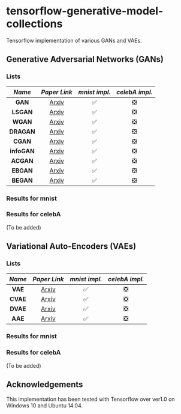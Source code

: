 # tensorflow-generative-model-collections
Tensorflow implementation of various GANs and VAEs.

## Generative Adversarial Networks (GANs)
### Lists

*Name* | *Paper Link* | *mnist impl.* | *celebA impl.* 
:---: | :---: | :---: | :---: 
**GAN** | [Arxiv](https://arxiv.org/abs/1406.2661) | :white_check_mark: | :negative_squared_cross_mark:
**LSGAN** | [Arxiv](https://arxiv.org/abs/1611.04076) | :white_check_mark: | :negative_squared_cross_mark:
**WGAN** | [Arxiv](https://arxiv.org/abs/1701.07875) | :white_check_mark: | :negative_squared_cross_mark:
**DRAGAN** | [Arxiv](https://arxiv.org/abs/1705.07215) | :white_check_mark: | :negative_squared_cross_mark:
**CGAN** | [Arxiv](https://arxiv.org/abs/1411.1784) | :white_check_mark: | :negative_squared_cross_mark:
**infoGAN** | [Arxiv](https://arxiv.org/abs/1606.03657) | :white_check_mark: | :negative_squared_cross_mark:
**ACGAN** | [Arxiv](https://arxiv.org/abs/1610.09585) | :white_check_mark: | :negative_squared_cross_mark:
**EBGAN** | [Arxiv](https://arxiv.org/abs/1609.03126) | :white_check_mark: | :negative_squared_cross_mark:
**BEGAN** | [Arxiv](https://arxiv.org/abs/1702.08431) | :white_check_mark: | :negative_squared_cross_mark:

### Results for mnist

### Results for celebA
(To be added)

## Variational Auto-Encoders (VAEs)

### Lists

*Name* | *Paper Link* | *mnist impl.* | *celebA impl.*
:---: | :---: | :---: | :---:
**VAE** | [Arxiv](https://arxiv.org/abs/1312.6114) | :white_check_mark: | :negative_squared_cross_mark:
**CVAE** | [Arxiv](https://arxiv.org/abs/1406.5298) | :white_check_mark: | :negative_squared_cross_mark:
**DVAE** | [Arxiv](https://arxiv.org/abs/1511.06406) | :white_check_mark: | :negative_squared_cross_mark:
**AAE** | [Arxiv](https://arxiv.org/abs/1511.05644) | :white_check_mark: | :negative_squared_cross_mark:

### Results for mnist

### Results for celebA
(To be added)

## Acknowledgements
This implementation has been tested with Tensorflow over ver1.0 on Windows 10 and Ubuntu 14.04.
